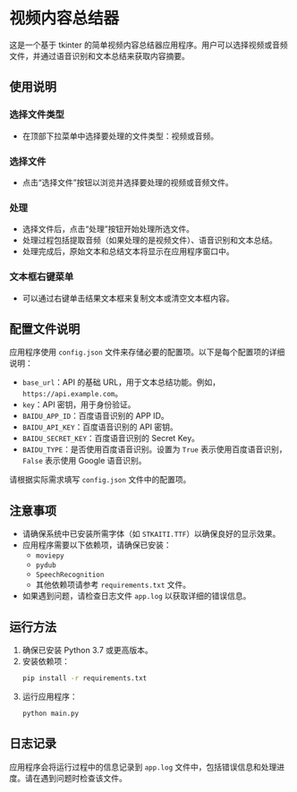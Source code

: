 <!--
 * @Author: TianMingXTU 1600410115@qq.com
 * @Date: 2024-11-28 11:42:39
 * @LastEditors: TianMingXTU 1600410115@qq.com
 * @LastEditTime: 2024-11-28 11:55:04
 * @FilePath: \GitPull\GetContent\README.md
 * @Description: 这是默认设置,请设置`customMade`, 打开koroFileHeader查看配置 进行设置: https://github.com/OBKoro1/koro1FileHeader/wiki/%E9%85%8D%E7%BD%AE
-->
# 视频内容总结器

这是一个基于 tkinter 的简单视频内容总结器应用程序。用户可以选择视频或音频文件，并通过语音识别和文本总结来获取内容摘要。

## 使用说明

### 选择文件类型

- 在顶部下拉菜单中选择要处理的文件类型：视频或音频。

### 选择文件

- 点击“选择文件”按钮以浏览并选择要处理的视频或音频文件。

### 处理

- 选择文件后，点击“处理”按钮开始处理所选文件。
- 处理过程包括提取音频（如果处理的是视频文件）、语音识别和文本总结。
- 处理完成后，原始文本和总结文本将显示在应用程序窗口中。

### 文本框右键菜单

- 可以通过右键单击结果文本框来复制文本或清空文本框内容。

## 配置文件说明

应用程序使用 `config.json` 文件来存储必要的配置项。以下是每个配置项的详细说明：

- `base_url`：API 的基础 URL，用于文本总结功能。例如，`https://api.example.com`。
- `key`：API 密钥，用于身份验证。
- `BAIDU_APP_ID`：百度语音识别的 APP ID。
- `BAIDU_API_KEY`：百度语音识别的 API 密钥。
- `BAIDU_SECRET_KEY`：百度语音识别的 Secret Key。
- `BAIDU_TYPE`：是否使用百度语音识别。设置为 `True` 表示使用百度语音识别，`False` 表示使用 Google 语音识别。

请根据实际需求填写 `config.json` 文件中的配置项。

## 注意事项

- 请确保系统中已安装所需字体（如 `STKAITI.TTF`）以确保良好的显示效果。
- 应用程序需要以下依赖项，请确保已安装：
  - `moviepy`
  - `pydub`
  - `SpeechRecognition`
  - 其他依赖项请参考 `requirements.txt` 文件。
- 如果遇到问题，请检查日志文件 `app.log` 以获取详细的错误信息。

## 运行方法

1. 确保已安装 Python 3.7 或更高版本。
2. 安装依赖项：
   ```bash
   pip install -r requirements.txt
   ```
3. 运行应用程序：
   ```bash
   python main.py
   ```

## 日志记录

应用程序会将运行过程中的信息记录到 `app.log` 文件中，包括错误信息和处理进度。请在遇到问题时检查该文件。
